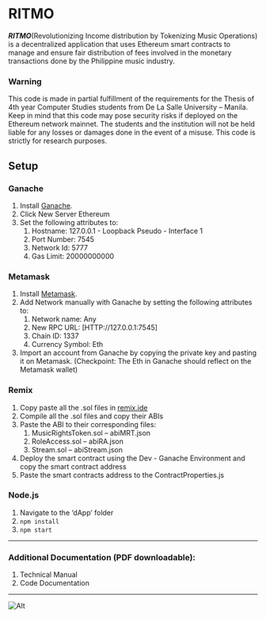 
# **RITMO**

**_RITMO_**(Revolutionizing Income distribution by Tokenizing Music Operations)  is a decentralized application that uses Ethereum smart contracts to manage and  ensure fair distribution of fees involved in the monetary transactions done by the Philippine music industry.

### **Warning**



This code is made in partial fulfillment of the requirements for the Thesis of 4th year Computer Studies students from De La Salle University – Manila. Keep in mind that this code may pose security risks if deployed on the Ethereum network mainnet. The students and the institution will not be held liable for any losses or damages done in the event of a misuse. This code is strictly for research purposes. 

## **Setup**


### **Ganache**



1. Install [Ganache](https://trufflesuite.com/ganache/).
2. Click New Server Ethereum
3. Set the following attributes to:
    1. Hostname: 127.0.0.1 - Loopback Pseudo - Interface 1
    2. Port Number: 7545
    3. Network Id: 5777
    4. Gas Limit: 20000000000

### **Metamask**



1. Install [Metamask](https://metamask.io/).
2. Add Network manually with Ganache by setting the following attributes to:
    1. Network name: Any
    2. New RPC URL: [HTTP://127.0.0.1:7545]
    3. Chain ID: 1337
    4. Currency Symbol: Eth
3. Import an account from Ganache by copying the private key and pasting it on Metamask. (Checkpoint: The Eth in Ganache should reflect on the Metamask wallet)

### **Remix**



1. Copy paste all the .sol files in [remix.ide](https://remix.ethereum.org/)
2. Compile all the .sol files and copy their ABIs
3. Paste the ABI to their corresponding files:
    1. MusicRightsToken.sol – abiMRT.json
    2. RoleAccess.sol – abiRA.json
    3. Stream.sol – abiStream.json
4. Deploy the smart contract using the Dev - Ganache Environment and copy the smart contract address
5. Paste the smart contracts address to the ContractProperties.js

### **Node.js**



1. Navigate to the ‘dApp’ folder
2. `npm install`
3. `npm start`


---

### **Additional Documentation (PDF downloadable):**



1. Technical Manual
2. Code Documentation


---

![Alt](https://repobeats.axiom.co/api/embed/2683680f1d6215bfeb1c0a51ca76f57dc00b5031.svg "Repobeats analytics image")
